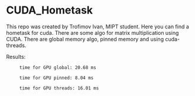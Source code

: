 # CUDA_Hometask

This repo was created by Trofimov Ivan, MIPT student. Here you can find a hometask for cuda. There are some algo for matrix multiplication using CUDA. There are global memory algo, pinned memory and using cuda-threads.

Results: 
         
         time for GPU global: 20.68 ms

         time for GPU pinned: 8.04 ms
         
         time for GPU threads: 16.01 ms
